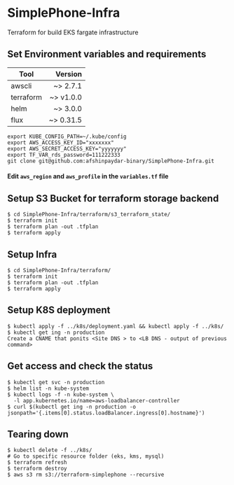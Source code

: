 # SimplePhone-Infra
Terraform for build EKS fargate infrastructure

## Set Environment variables and requirements

| Tool      | Version |
| --------- | ----------:|
| awscli    | ~> 2.7.1   |
| terraform | ~> v1.0.0  |
| helm      | ~> 3.0.0   |
| flux      | ~> 0.31.5  |

```
export KUBE_CONFIG_PATH=~/.kube/config
export AWS_ACCESS_KEY_ID="xxxxxxx"
export AWS_SECRET_ACCESS_KEY="yyyyyyy"
export TF_VAR_rds_password=111222333
git clone git@github.com:afshinpaydar-binary/SimplePhone-Infra.git
```

#### Edit `aws_region` and `aws_profile` in the `variables.tf` file

## Setup S3 Bucket for terraform storage backend
```
$ cd SimplePhone-Infra/terraform/s3_terraform_state/
$ terraform init
$ terraform plan -out .tfplan
$ terraform apply
```

## Setup Infra
```
$ cd SimplePhone-Infra/terraform/
$ terraform init
$ terraform plan -out .tfplan
$ terraform apply
```

## Setup K8S deployment
```
$ kubectl apply -f ../k8s/deployment.yaml && kubectl apply -f ../k8s/
$ kubectl get ing -n production
Create a CNAME that ponits <Site DNS > to <LB DNS - output of previous command>
```

## Get access and check the status
```
$ kubectl get svc -n production
$ helm list -n kube-system
$ kubectl logs -f -n kube-system \
  -l app.kubernetes.io/name=aws-loadbalancer-controller
$ curl $(kubectl get ing -n production -o jsonpath='{.items[0].status.loadBalancer.ingress[0].hostname}')
```

## Tearing down
```
$ kubectl delete -f ../k8s/
# Go to specific resource folder (eks, kms, mysql)
$ terraform refresh
$ terraform destroy
$ aws s3 rm s3://terraform-simplephone --recursive
```